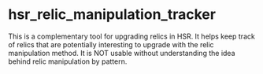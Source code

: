# hsr_relic_manipulation_tracker
This is a complementary tool for upgrading relics in HSR. It helps keep track of relics that are potentially interesting to upgrade with the relic manipulation method. It is NOT usable without understanding the idea behind relic manipulation by pattern.

